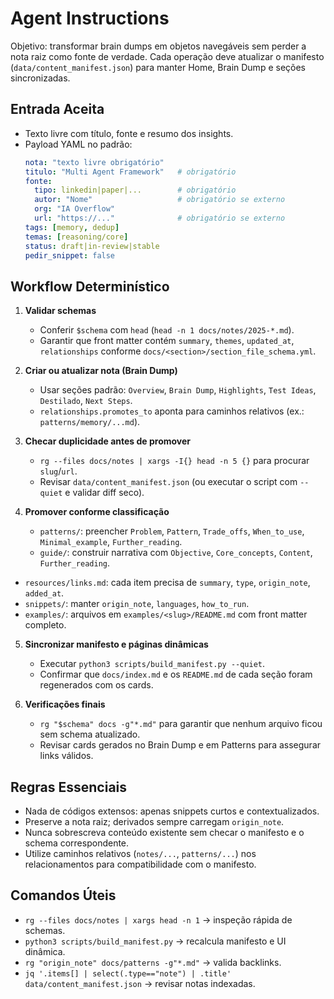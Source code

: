 # Agent Instructions

Objetivo: transformar brain dumps em objetos navegáveis sem perder a nota raiz como fonte de verdade. Cada operação deve atualizar o manifesto (`data/content_manifest.json`) para manter Home, Brain Dump e seções sincronizadas.

## Entrada Aceita
- Texto livre com título, fonte e resumo dos insights.
- Payload YAML no padrão:
  ```yaml
  nota: "texto livre obrigatório"
  titulo: "Multi Agent Framework"   # obrigatório
  fonte:
    tipo: linkedin|paper|...        # obrigatório
    autor: "Nome"                   # obrigatório se externo
    org: "IA Overflow"
    url: "https://..."              # obrigatório se externo
  tags: [memory, dedup]
  temas: [reasoning/core]
  status: draft|in-review|stable
  pedir_snippet: false
  ```

## Workflow Determinístico
1. **Validar schemas**  
   - Conferir `$schema` com `head` (`head -n 1 docs/notes/2025-*.md`).  
   - Garantir que front matter contém `summary`, `themes`, `updated_at`, `relationships` conforme `docs/<section>/section_file_schema.yml`.

2. **Criar ou atualizar nota (Brain Dump)**  
   - Usar seções padrão: `Overview`, `Brain Dump`, `Highlights`, `Test Ideas`, `Destilado`, `Next Steps`.  
   - `relationships.promotes_to` aponta para caminhos relativos (ex.: `patterns/memory/...md`).

3. **Checar duplicidade antes de promover**  
   - `rg --files docs/notes | xargs -I{} head -n 5 {}` para procurar `slug`/`url`.  
   - Revisar `data/content_manifest.json` (ou executar o script com `--quiet` e validar diff seco).

4. **Promover conforme classificação**  
   - `patterns/`: preencher `Problem`, `Pattern`, `Trade_offs`, `When_to_use`, `Minimal_example`, `Further_reading`.  
   - `guide/`: construir narrativa com `Objective`, `Core_concepts`, `Content`, `Further_reading`.  
  - `resources/links.md`: cada item precisa de `summary`, `type`, `origin_note`, `added_at`.  
  - `snippets/`: manter `origin_note`, `languages`, `how_to_run`.  
  - `examples/`: arquivos em `examples/<slug>/README.md` com front matter completo.

5. **Sincronizar manifesto e páginas dinâmicas**  
   - Executar `python3 scripts/build_manifest.py --quiet`.  
   - Confirmar que `docs/index.md` e os `README.md` de cada seção foram regenerados com os cards.

6. **Verificações finais**  
   - `rg "$schema" docs -g"*.md"` para garantir que nenhum arquivo ficou sem schema atualizado.  
   - Revisar cards gerados no Brain Dump e em Patterns para assegurar links válidos.

## Regras Essenciais
- Nada de códigos extensos: apenas snippets curtos e contextualizados.  
- Preserve a nota raiz; derivados sempre carregam `origin_note`.  
- Nunca sobrescreva conteúdo existente sem checar o manifesto e o schema correspondente.  
- Utilize caminhos relativos (`notes/...`, `patterns/...`) nos relacionamentos para compatibilidade com o manifesto.

## Comandos Úteis
- `rg --files docs/notes | xargs head -n 1` → inspeção rápida de schemas.  
- `python3 scripts/build_manifest.py` → recalcula manifesto e UI dinâmica.  
- `rg "origin_note" docs/patterns -g"*.md"` → valida backlinks.  
- `jq '.items[] | select(.type=="note") | .title' data/content_manifest.json` → revisar notas indexadas.
